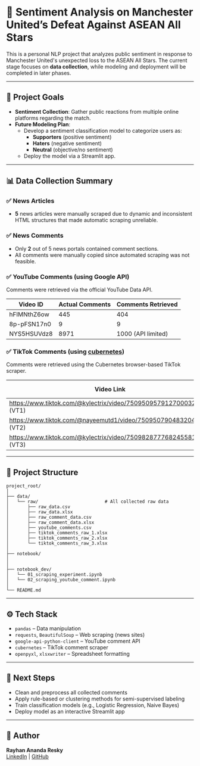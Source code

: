 # 🧠 Sentiment Analysis on Manchester United’s Defeat Against ASEAN All Stars

This is a personal NLP project that analyzes public sentiment in response to Manchester United's unexpected loss to the ASEAN All Stars. The current stage focuses on **data collection**, while modeling and deployment will be completed in later phases.

---

## 🚀 Project Goals

- **Sentiment Collection**: Gather public reactions from multiple online platforms regarding the match.
- **Future Modeling Plan**:
  - Develop a sentiment classification model to categorize users as:
    - **Supporters** (positive sentiment)
    - **Haters** (negative sentiment)
    - **Neutral** (objective/no sentiment)
  - Deploy the model via a Streamlit app.

---

## 📊 Data Collection Summary

### ✅ News Articles
- **5** news articles were manually scraped due to dynamic and inconsistent HTML structures that made automatic scraping unreliable.

### ✅ News Comments
- Only **2** out of 5 news portals contained comment sections.
- All comments were manually copied since automated scraping was not feasible.

### ✅ YouTube Comments (using Google API)
Comments were retrieved via the official YouTube Data API.

| Video ID        | Actual Comments | Comments Retrieved |
|----------------|------------------|---------------------|
| hFIMNthZ6ow     | 445              | 404                 |
| 8p-pFSN17n0     | 9                | 9                   |
| NYS5HSUVdz8     | 8971             | 1000 (API limited)  |

### ✅ TikTok Comments (using [cubernetes](https://github.com/cubernetes/TikTokCommentScraper))
Comments were retrieved using the Cubernetes browser-based TikTok scraper.

| Video Link                                                                                 | Actual Comments | Comments Retrieved |
|-------------------------------------------------------------------------------------------|------------------|---------------------|
| https://www.tiktok.com/@kylectrix/video/7509509579127000328 (VT1)                         | 4483             | 3381                |
| https://www.tiktok.com/@nayeemutd1/video/7509507904832048406 (VT2)                        | 2280             | 1725                |
| https://www.tiktok.com/@kylectrix/video/7509828777682455816 (VT3)                         | 919              | 510                 |

---

## 🧱 Project Structure

```plaintext
project_root/
│
├── data/
│   └── raw/                         # All collected raw data
│       ├── raw_data.csv
│       ├── raw_data.xlsx
│       ├── raw_comment_data.csv
│       ├── raw_comment_data.xlsx
│       ├── youtube_comments.csv
│       ├── tiktok_comments_raw_1.xlsx
│       ├── tiktok_comments_raw_2.xlsx
│       └── tiktok_comments_raw_3.xlsx
│
├── notebook/
│
│
├── notebook_dev/
│   └── 01_scraping_experiment.ipynb
│   └── 02_scraping_youtube_comment.ipynb
│
└── README.md
```

---

## ⚙️ Tech Stack

- `pandas` – Data manipulation  
- `requests`, `BeautifulSoup` – Web scraping (news sites)  
- `google-api-python-client` – YouTube comment API  
- `cubernetes` – TikTok comment scraper  
- `openpyxl`, `xlsxwriter` – Spreadsheet formatting  

---

## 🧪 Next Steps

- Clean and preprocess all collected comments  
- Apply rule-based or clustering methods for semi-supervised labeling  
- Train classification models (e.g., Logistic Regression, Naive Bayes)  
- Deploy model as an interactive Streamlit app  

---

## 👤 Author

**Rayhan Ananda Resky**  
[LinkedIn](https://www.linkedin.com/in/rayhanananda/) | [GitHub](https://github.com/RayhanLup1n)
